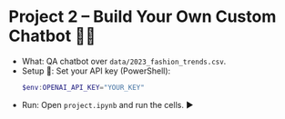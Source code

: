 # Project 2 – Build Your Own Custom Chatbot 🤖💬
- What: QA chatbot over `data/2023_fashion_trends.csv`.
- Setup 🔑: Set your API key (PowerShell):
  ```powershell
  $env:OPENAI_API_KEY="YOUR_KEY"
  ```
- Run: Open `project.ipynb` and run the cells. ▶️
